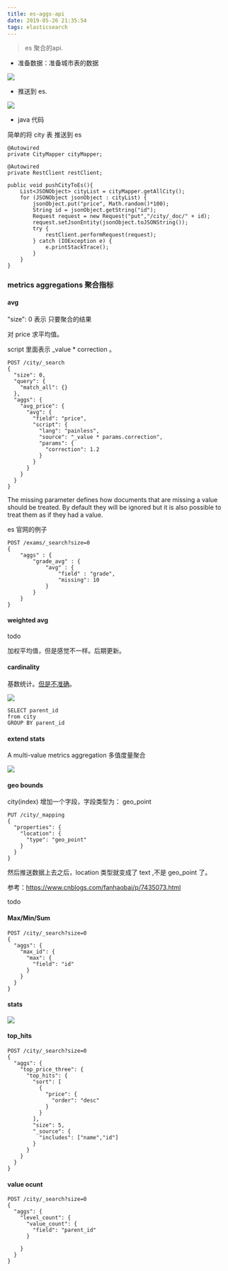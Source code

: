 ```yaml
---
title: es-aggs-api
date: 2019-05-26 21:35:54
tags: elasticsearch
---
```



> es 聚合的api.

- 准备数据：准备城市表的数据

![](https://beer-1256523277.cos.ap-shanghai.myqcloud.com/beer/blog/city.png
)

- 推送到 es.

![](https://beer-1256523277.cos.ap-shanghai.myqcloud.com/beer/blog/es_city_search.png
)


- java 代码

简单的将 city 表 推送到 es

```
@Autowired
private CityMapper cityMapper;

@Autowired
private RestClient restClient;

public void pushCityToEs(){
    List<JSONObject> cityList = cityMapper.getAllCity();
    for (JSONObject jsonObject : cityList) {
        jsonObject.put("price", Math.random()*100);
        String id = jsonObject.getString("id");
        Request request = new Request("put","/city/_doc/" + id);
        request.setJsonEntity(jsonObject.toJSONString());
        try {
            restClient.performRequest(request);
        } catch (IOException e) {
            e.printStackTrace();
        }
    }
}
```

<!--more-->

### metrics aggregations  聚合指标


#### avg


"size": 0 表示 只要聚合的结果

对 price 求平均值。

script 里面表示 _value * correction 。

```
POST /city/_search
{
  "size": 0,
  "query": {
    "match_all": {}
  },
  "aggs": {
    "avg_price": {
      "avg": {
        "field": "price",
        "script": {
          "lang": "painless",
          "source": "_value * params.correction",
          "params": {
            "correction": 1.2
          }
        }
      }
    }
  }
}
```

The missing parameter defines how documents that are missing a value should be treated. By default they will be ignored but it is also possible to treat them as if they had a value.

es 官网的例子

```
POST /exams/_search?size=0
{
    "aggs" : {
        "grade_avg" : {
            "avg" : {
                "field" : "grade",
                "missing": 10 
            }
        }
    }
}
```

#### weighted avg

todo  

加权平均值，但是感觉不一样。后期更新。

#### cardinality 

基数统计。[但是不准确](https://www.elastic.co/guide/en/elasticsearch/reference/7.1/search-aggregations-metrics-cardinality-aggregation.html
)。

![](https://beer-1256523277.cos.ap-shanghai.myqcloud.com/beer/blog/es_cardinality.png
)

```
SELECT parent_id
from city
GROUP BY parent_id
```

#### extend stats

A multi-value metrics aggregation  多值度量聚合

![](https://beer-1256523277.cos.ap-shanghai.myqcloud.com/beer/blog/es_extend_status.png
)

#### geo bounds

city(index) 增加一个字段，字段类型为： geo_point

```
PUT /city/_mapping
{
  "properties": {
    "location": {
      "type": "geo_point"
    }
  }
}
```

然后推送数据上去之后，location 类型就变成了 text ,不是 geo_point 了。


参考：https://www.cnblogs.com/fanhaobai/p/7435073.html 

todo

#### Max/Min/Sum

```
POST /city/_search?size=0
{
  "aggs": {
    "max_id": {
      "max": {
        "field": "id"
      }
    }
  }
}
```


#### stats

![](https://beer-1256523277.cos.ap-shanghai.myqcloud.com/beer/blog/es_agg_stats.png
)

#### top_hits

```
POST /city/_search?size=0
{
  "aggs": {
    "top_price_three": {
      "top_hits": {
        "sort": [
          {
            "price": {
              "order": "desc"
            }
          }
        ],
        "size": 5,
        "_source": {
          "includes": ["name","id"]
        }
      }
    }
  }
}
```

#### value ocunt

```
POST /city/_search?size=0
{
  "aggs": {
    "level_count": {
      "value_count": {
        "field": "parent_id"
      }
      
    }
  }
}
```


